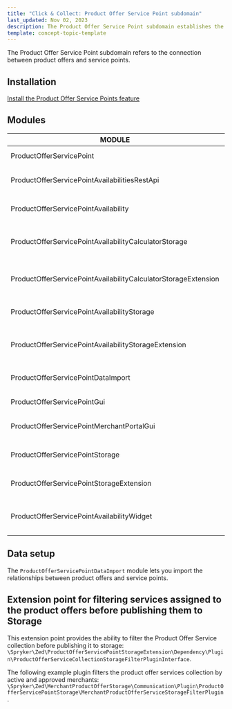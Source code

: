```yaml
---
title: "Click & Collect: Product Offer Service Point subdomain"
last_updated: Nov 02, 2023
description: The Product Offer Service Point subdomain establishes the connection between product offers and service points.
template: concept-topic-template
---
```



The Product Offer Service Point subdomain refers to the connection between product offers and service points.

## Installation

[Install the Product Offer Service Points feature](/docs/pbc/all/offer-management/latest/unified-commerce/install-features/install-the-product-offer-service-points-feature.html)

## Modules

| MODULE                                                         | EXPECTED DIRECTORY                                                                   |
|----------------------------------------------------------------|--------------------------------------------------------------------------------------|
| ProductOfferServicePoint                                       | vendor/spryker/product-offer-service-point                                           |
| ProductOfferServicePointAvailabilitiesRestApi                  | vendor/spryker/product-offer-service-point-availabilities-rest-api                   |
| ProductOfferServicePointAvailability                           | vendor/spryker/product-offer-service-point-availability                              |
| ProductOfferServicePointAvailabilityCalculatorStorage          | vendor/spryker/product-offer-service-point-availability-calculator-storage           |
| ProductOfferServicePointAvailabilityCalculatorStorageExtension | vendor/spryker/product-offer-service-point-availability-calculator-storage-extension |
| ProductOfferServicePointAvailabilityStorage                    | vendor/spryker/product-offer-service-point-availability-storage                      |
| ProductOfferServicePointAvailabilityStorageExtension           | vendor/spryker/product-offer-service-point-availability-storage-extension            |
| ProductOfferServicePointDataImport                             | vendor/spryker/product-offer-service-point-data-import                               |
| ProductOfferServicePointGui                                    | vendor/spryker/product-offer-service-point-gui                                       |
| ProductOfferServicePointMerchantPortalGui                      | vendor/spryker/product-offer-service-point-merchant-portal-gui                       |
| ProductOfferServicePointStorage                                | vendor/spryker/product-offer-service-point-storage                                   |
| ProductOfferServicePointStorageExtension                       | vendor/spryker/product-offer-service-point-storage-extension                         |
| ProductOfferServicePointAvailabilityWidget                     | vendor/spryker-shop/product-offer-service-point-availability-widget                  |

## Data setup

The `ProductOfferServicePointDataImport` module lets you import the relationships between product offers and service points.

## Extension point for filtering services assigned to the product offers before publishing them to Storage

This extension point provides the ability to filter the Product Offer Service collection before publishing it to storage: `\Spryker\Zed\ProductOfferServicePointStorageExtension\Dependency\Plugin\ProductOfferServiceCollectionStorageFilterPluginInterface`.

The following example plugin filters the product offer services collection by active and approved merchants: `\Spryker\Zed\MerchantProductOfferStorage\Communication\Plugin\ProductOfferServicePointStorage\MerchantProductOfferServiceStorageFilterPlugin`.

